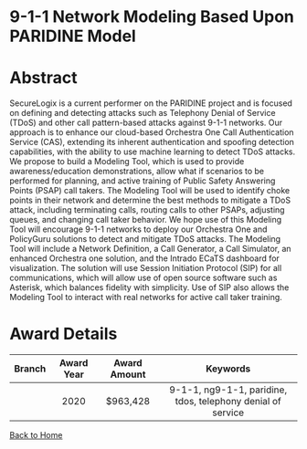 
9-1-1 Network Modeling Based Upon PARIDINE Model
================================================

# Abstract


SecureLogix is a current performer on the PARIDINE project and is focused on defining and detecting attacks such as Telephony Denial of Service (TDoS) and other call pattern-based attacks against 9-1-1 networks. Our approach is to enhance our cloud-based Orchestra One Call Authentication Service (CAS), extending its inherent authentication and spoofing detection capabilities, with the ability to use machine learning to detect TDoS attacks. We propose to build a Modeling Tool, which is used to provide awareness/education demonstrations, allow what if scenarios to be performed for planning, and active training of Public Safety Answering Points (PSAP) call takers. The Modeling Tool will be used to identify choke points in their network and determine the best methods to mitigate a TDoS attack, including terminating calls, routing calls to other PSAPs, adjusting queues, and changing call taker behavior. We hope use of this Modeling Tool will encourage 9-1-1 networks to deploy our Orchestra One and PolicyGuru solutions to detect and mitigate TDoS attacks. The Modeling Tool will include a Network Definition, a Call Generator, a Call Simulator, an enhanced Orchestra one solution, and the Intrado ECaTS dashboard for visualization. The solution will use Session Initiation Protocol (SIP) for all communications, which will allow use of open source software such as Asterisk, which balances fidelity with simplicity. Use of SIP also allows the Modeling Tool to interact with real networks for active call taker training.  

# Award Details

|Branch|Award Year|Award Amount|Keywords|
| :---: | :---: | :---: | :---: |
||2020|$963,428|9-1-1, ng9-1-1, paridine, tdos, telephony denial of service|
  
  


[Back to Home](https://github.com/chrischow/dod_sbir_awards/DJ/#1800)